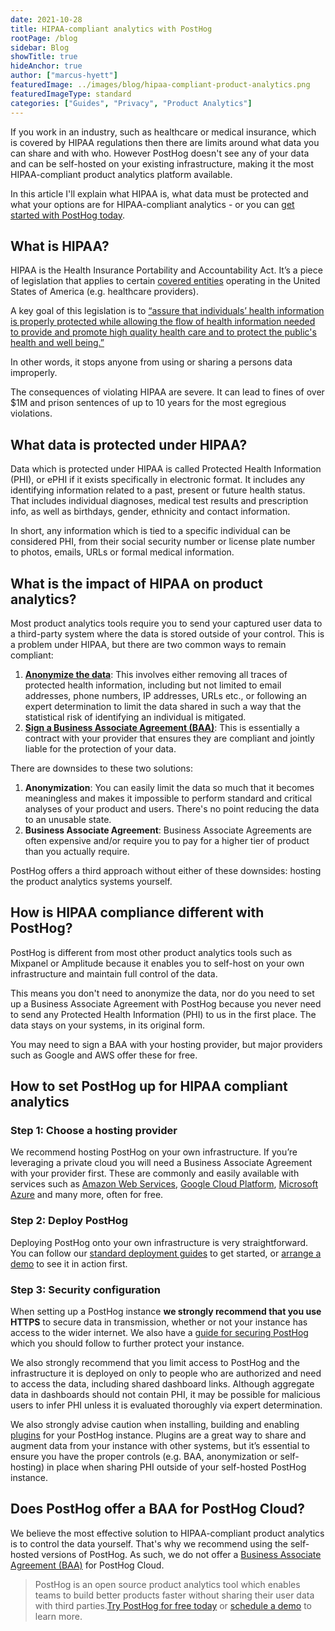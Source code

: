 ```yaml
---
date: 2021-10-28
title: HIPAA-compliant analytics with PostHog
rootPage: /blog
sidebar: Blog
showTitle: true
hideAnchor: true
author: ["marcus-hyett"]
featuredImage: ../images/blog/hipaa-compliant-product-analytics.png
featuredImageType: standard
categories: ["Guides", "Privacy", "Product Analytics"]
---
```

If you work in an industry, such as healthcare or medical insurance, which is covered by HIPAA regulations then there are limits around what data you can share and with who. However PostHog doesn't see any of your data and can be self-hosted on your existing infrastructure, making it the most HIPAA-compliant product analytics platform available. 

In this article I'll explain what HIPAA is, what data must be protected and what your options are for  HIPAA-compliant analytics - or you can [get started with PostHog today](https://posthog.com/pricing). 

## What is HIPAA?

HIPAA is the Health Insurance Portability and Accountability Act. It’s a piece of legislation that applies to certain [covered entities](https://www.hhs.gov/hipaa/for-professionals/covered-entities/index.html) operating in the United States of America (e.g. healthcare providers).

A key goal of this legislation is to [“assure that individuals’ health information is properly protected while allowing the flow of health information needed to provide and promote high quality health care and to protect the public's health and well being.”](https://www.hhs.gov/hipaa/for-professionals/privacy/laws-regulations/index.html) 

In other words, it stops anyone from using or sharing a persons data improperly.

The consequences of violating HIPAA are severe. It can lead to fines of over $1M and prison sentences of up to 10 years for the most egregious violations.

## What data is protected under HIPAA?

Data which is protected under HIPAA is called Protected Health Information (PHI), or ePHI if it exists specifically in electronic format. It includes any identifying information related to a past, present or future health status. That includes individual diagnoses, medical test results and prescription info, as well as birthdays, gender, ethnicity and contact information.

In short, any information which is tied to a specific individual can be considered PHI, from their social security number or license plate number to photos, emails, URLs or formal medical information. 

## What is the impact of HIPAA on product analytics?

Most product analytics tools require you to send your captured user data to a third-party system where the data is stored outside of your control. This is a problem under HIPAA, but there are two common ways to remain compliant:

1. **[Anonymize the data](https://www.hhs.gov/hipaa/for-professionals/privacy/special-topics/de-identification/index.html#standard)**: This involves either removing all traces of protected health information, including but not limited to email addresses, phone numbers, IP addresses, URLs etc., or following an expert determination to limit the data shared in such a way that the statistical risk of identifying an individual is mitigated.
2. **[Sign a Business Associate Agreement (BAA)](https://www.hhs.gov/hipaa/for-professionals/covered-entities/sample-business-associate-agreement-provisions/index.html)**: This is essentially a contract with your provider that ensures they are compliant and jointly liable for the protection of your data.

There are downsides to these two solutions:

1. **Anonymization**: You can easily limit the data so much that it becomes meaningless and makes it impossible to perform standard and critical analyses of your product and users. There's no point reducing the data to an unusable state. 
2. **Business Associate Agreement**: Business Associate Agreements are often expensive and/or require you to pay for a higher tier of product than you actually require.

PostHog offers a third approach without either of these downsides: hosting the product analytics systems yourself.

## How is HIPAA compliance different with PostHog?

PostHog is different from most other product analytics tools such as Mixpanel or Amplitude because it enables you to self-host on your own infrastructure and maintain full control of the data. 

This means you don't need to anonymize the data, nor do you need to set up a Business Associate Agreement with PostHog because you never need to send any Protected Health Information (PHI) to us in the first place. The data stays on your systems, in its original form. 

You may need to sign a BAA with your hosting provider, but major providers such as Google and AWS offer these for free.

## How to set PostHog up for HIPAA compliant analytics

### Step 1: Choose a hosting provider

We recommend hosting PostHog on your own infrastructure. If you’re leveraging a private cloud you will need a Business Associate Agreement with your provider first. These are commonly and easily available with services such as [Amazon Web Services](https://aws.amazon.com/compliance/hipaa-compliance/), [Google Cloud Platform](https://cloud.google.com/security/compliance/hipaa), [Microsoft Azure](https://docs.microsoft.com/en-us/azure/compliance/offerings/offering-hipaa-us) and many more, often for free.

### Step 2: Deploy PostHog

Deploying PostHog onto your own infrastructure is very straightforward. You can follow our [standard deployment guides](https://posthog.com/docs/self-host) to get started, or [arrange a demo](https://posthog.com/book-a-demo) to see it in action first.

### Step 3: Security configuration

When setting up a PostHog instance **we strongly recommend that you use HTTPS** to secure data in transmission, whether or not your instance has access to the wider internet. We also have a [guide for securing PostHog](https://posthog.com/docs/self-host/configure/securing-posthog) which you should follow to further protect your instance.

We also strongly recommend that you limit access to PostHog and the infrastructure it is deployed on only to people who are authorized and need to access the data, including shared dashboard links. Although aggregate data in dashboards should not contain PHI, it may be possible for malicious users to infer PHI unless it is evaluated thoroughly via expert determination.

We also strongly advise caution when installing, building and enabling [plugins](https://posthog.com/docs/user-guides/plugins) for your PostHog instance. Plugins are a great way to share and augment data from your instance with other systems, but it’s essential to ensure you have the proper controls (e.g. BAA, anonymization or self-hosting) in place when sharing PHI outside of your self-hosted PostHog instance.

## Does PostHog offer a BAA for PostHog Cloud?

We believe the most effective solution to HIPAA-compliant product analytics is to control the data yourself. That's why we recommend using the self-hosted versions of PostHog. As such, we do not offer a [Business Associate Agreement (BAA)](https://www.hhs.gov/hipaa/for-professionals/covered-entities/sample-business-associate-agreement-provisions/index.html) for  PostHog Cloud.
  
> PostHog is an open source product analytics tool which enables teams to build better products faster without sharing their user data with third parties.[Try PostHog for free today](https://posthog.com/signup) or [schedule a demo](https://posthog.com/book-a-demo) to learn more.

